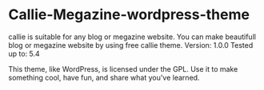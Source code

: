 # Callie-Megazine-wordpress-theme

callie is suitable for any blog or megazine website. You can make beautifull blog or megazine website by using free callie theme.
Version: 1.0.0
Tested up to: 5.4

This theme, like WordPress, is licensed under the GPL.
Use it to make something cool, have fun, and share what you've learned.

